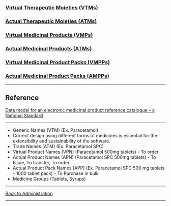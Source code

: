 
### [Virtual Therapeutic Moieties (VTMs)](https://github.com/hmislk/hmis/wiki/Virtual-Therapeutic-Moieties-(VTMs))
### [Actual Therapeutic Moieties (ATMs)](https://github.com/hmislk/hmis/wiki/Actual-Therapeutic-Moieties-(ATMs))

### [Virtual Medicinal Products (VMPs)](https://github.com/hmislk/hmis/wiki/Virtual-Medicinal-Products-(VMPs))
### [Actual Medicinal Products (ATMs)](https://github.com/hmislk/hmis/wiki/Actual-Medicinal-Products-(ATMs))

### [Virtual Medicinal Product Packs (VMPPs)](https://github.com/hmislk/hmis/wiki/Virtual-Medicinal-Product-Packs-(VMPPs))
### [Actual Medicinal Product Packs (AMPPs)](https://github.com/hmislk/hmis/wiki/Actual-Medicinal-Product-Packs-(AMPPs))

***
## Reference
[Data model for an electronic medicinal product reference catalogue – a National Standard](https://www.hiqa.ie/sites/default/files/2017-01/Data_model_for_an_electronic_medicinal_product_reference_catalogue.pdf)

***

* Generic Names (VTM) (Ex. Paracetamol)
* Correct design using different forms of medicines is essential for the extensibility and sustainability of the software.
* Trade Names (ATM) (Ex. Paracetamol SPC)
* Virtual Product Names (VPN) (Paracetamol 500mg tablets) - To order
* Actual Product Names (APN) (Paracetamol SPC 500mg tablets) - To Issue, To transfer, To order
* Actual Product Pack Names (APP) (Ex. Paracetamol SPC 500 mg tablets - 1000 tablet pack) - To Purchase in bulk
* Medicine Groups (Tablets, Syrups)

***

[Back to Administration](https://github.com/hmislk/hmis/wiki/Pharmacy-Administration)
***

